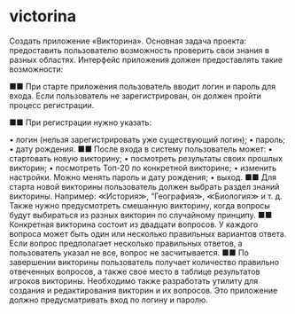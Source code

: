 # victorina
Создать приложение «Викторина».
Основная задача проекта: предоставить пользователю возможность проверить свои знания в разных областях.
Интерфейс приложения должен предоставлять такие возможности:

■■ При старте приложения пользователь вводит логин и пароль для входа. Если пользователь не зарегистрирован, он должен пройти процесс регистрации.

■■ При регистрации нужно указать:

• логин (нельзя зарегистрировать уже существующий логин);
• пароль;
• дату рождения.
■■ После входа в систему пользователь может:
• стартовать новую викторину;
• посмотреть результаты своих прошлых викторин;
• посмотреть Топ-20 по конкретной викторине;
• изменить настройки. Можно менять пароль и дату рождения;
• выход.
■■ Для старта новой викторины пользователь должен выбрать раздел знаний викторины. Например: ≪История≫, “География≫, ≪Биология≫ и т. д. Также нужно предусмотреть смешанную викторину, когда вопросы будут выбираться из разных викторин по случайному принципу.
■■ Конкретная викторина состоит из двадцати вопросов. У каждого вопроса может быть один или несколько правильных вариантов ответа. Если вопрос предполагает несколько правильных ответов, а пользователь указал не все, вопрос не засчитывается.
■■ По завершении викторины пользователь получает количество правильно отвеченных вопросов, а также свое место в таблице результатов игроков викторины.
Необходимо также разработать утилиту для создания и редактирования
викторин и их вопросов. Это приложение должно предусматривать вход по логину и паролю.
